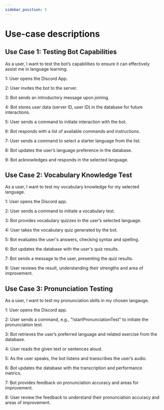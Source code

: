 ```yaml
---
sidebar_position: 5
---
```


# Use-case descriptions

## Use Case 1: Testing Bot Capabilities
As a user, I want to test the bot’s capabilities to ensure it can effectively assist me in language learning.

1: User opens the Discord App.

2: User invites the bot to the server.

3: Bot sends an introductory message upon joining.

4: Bot stores user data (server ID, user ID) in the database for future interactions.

5: User sends a command to initiate interaction with the bot.

6: Bot responds with a list of available commands and instructions.

7: User sends a command to select a starter language from the list.

8: Bot updates the user’s language preference in the database.

9: Bot acknowledges and responds in the selected language.

## Use Case 2: Vocabulary Knowledge Test
As a user, I want to test my vocabulary knowledge for my selected language.

1: User opens the Discord app.

2: User sends a command to initiate a vocabulary test.

3: Bot provides vocabulary quizzes in the user’s selected language.

4: User takes the vocabulary quiz generated by the bot.

5: Bot evaluates the user's answers, checking syntax and spelling.

6: Bot updates the database with the user's quiz results.

7: Bot sends a message to the user, presenting the quiz results.

8: User reviews the result, understanding their strengths and area of improvement.

## Use Case 3: Pronunciation Testing
As a user, I want to test my pronunciation skills in my chosen langauge.

1: User opens the Discord app.

2: User sends a command, e.g., "!startPronunciationTest" to initiate the pronunciation test.

3: Bot retrieves the user’s preferred language and related exercise from the database.

4: User reads the given text or sentences aloud.

5: As the user speaks, the bot listens and transcribes the user’s audio.

6: Bot updates the database with the transcription and performance metrics.

7: Bot provides feedback on pronunciation accuracy and areas for improvement.

8: User review the feedback to understand their pronunciation accuracy and areas of improvement.
